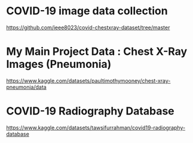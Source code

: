 # COVID-19 image data collection
https://github.com/ieee8023/covid-chestxray-dataset/tree/master

# My Main Project Data : Chest X-Ray Images (Pneumonia) 
https://www.kaggle.com/datasets/paultimothymooney/chest-xray-pneumonia/data

# COVID-19 Radiography Database
https://www.kaggle.com/datasets/tawsifurrahman/covid19-radiography-database
